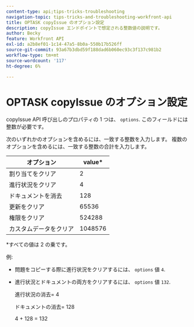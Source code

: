 ```yaml
---
content-type: api;tips-tricks-troubleshooting
navigation-topic: tips-tricks-and-troubleshooting-workfront-api
title: OPTASK copyIssue のオプション設定
description: copyIssue エンドポイントで想定される整数値の説明です。
author: Becky
feature: Workfront API
exl-id: a2b8ef01-1c14-47a5-8b0a-550b17b526ff
source-git-commit: 93a67b3dbd59f188dad6b060ec93c3f137c981b2
workflow-type: tm+mt
source-wordcount: '117'
ht-degree: 6%

---
```


# OPTASK copyIssue のオプション設定


copyIssue API 呼び出しのプロパティの 1 つは、 `options`. このフィールドには整数が必要です。

次のいずれかのオプションを含めるには、一致する整数を入力します。 複数のオプションを含めるには、一致する整数の合計を入力します。

| オプション | value* |
|---|---|
| 割り当てをクリア | 2 |
| 進行状況をクリア | 4 |
| ドキュメントを消去 | 128 |
| 更新をクリア | 65536 |
| 権限をクリア | 524288 |
| カスタムデータをクリア | 1048576 |

*すべての値は 2 の乗です。

例:

* 問題をコピーする際に進行状況をクリアするには、 `options` 値 `4`.

* 進行状況とドキュメントの両方をクリアするには、 `options` 値 `132`.

   進行状況の消去= 4

   ドキュメントの消去= 128

   4 + 128 = 132
